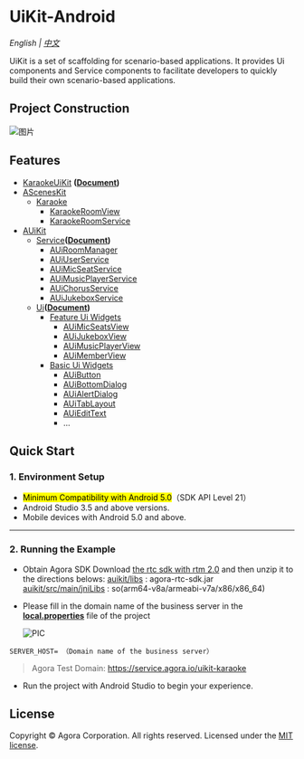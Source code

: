 # UiKit-Android

*English | [中文](README.zh.md)*

UiKit is a set of scaffolding for scenario-based applications. It provides Ui components and Service components to facilitate developers to quickly build their own scenario-based applications.

## Project Construction
![图片](https://download.agora.io/null/UiKit.png)

## Features
- [KaraokeUiKit](examples/AUIKitKaraoke/main/java/io/agora/app/karaoke/kit) **([Document](doc/KaraokeUiKit.md))**
- [AScenesKit](asceneskit)
  - [Karaoke](asceneskit/src/main/java/io/agora/asceneskit/karaoke)
    - [KaraokeRoomView](asceneskit/src/main/java/io/agora/asceneskit/karaoke/KaraokeRoomView.kt)
    - [KaraokeRoomService](asceneskit/src/main/java/io/agora/asceneskit/karaoke/KaraokeRoomService.kt)
- [AUiKit](auikit)
  - [Service](auikit/src/main/java/io/agora/auikit/service)**([Document](doc/AUiKit-Service.md))**
    - [AUiRoomManager](auikit/src/main/java/io/agora/auikit/service/imp/AUiRoomServiceImpl.kt)
    - [AUiUserService](auikit/src/main/java/io/agora/auikit/service/imp/AUiUserServiceImpl.kt)
    - [AUiMicSeatService](auikit/src/main/java/io/agora/auikit/service/imp/AUiMicSeatServiceImpl.kt)
    - [AUiMusicPlayerService](auikit/src/main/java/io/agora/auikit/service/imp/AUiMusicPlayerServiceImpl.kt)
    - [AUiChorusService](auikit/src/main/java/io/agora/auikit/service/imp/AUiChorusServiceImpl.kt)
    - [AUiJukeboxService](auikit/src/main/java/io/agora/auikit/service/imp/AUiJukeboxServiceImpl.kt)
  - [Ui](auikit/src/main/java/io/agora/auikit/ui)**([Document](doc/AUiKit-Ui.md))**
    - [Feature Ui Widgets](auikit/src/main/java/io/agora/auikit/ui)
      - [AUiMicSeatsView](auikit/src/main/java/io/agora/auikit/ui/micseats/impl/AUIMicSeatsView.java)
      - [AUiJukeboxView](auikit/src/main/java/io/agora/auikit/ui/jukebox/impl/AUiJukeboxView.java)
      - [AUiMusicPlayerView](auikit/src/main/java/io/agora/auikit/ui/musicplayer/impl/AUiMusicPlayerView.java)
      - [AUiMemberView](auikit/src/main/java/io/agora/auikit/ui/member/impl/AUiRoomMemberListView.kt)
    - [Basic Ui Widgets](auikit/src/main/java/io/agora/auikit/ui/basic)
      - [AUiButton](auikit/src/main/java/io/agora/auikit/ui/basic/AUiButton.java)
      - [AUiBottomDialog](auikit/src/main/java/io/agora/auikit/ui/basic/AUiBottomDialog.java)
      - [AUiAlertDialog](auikit/src/main/java/io/agora/auikit/ui/basic/AUiAlertDialog.java)
      - [AUiTabLayout](auikit/src/main/java/io/agora/auikit/ui/basic/AUiTabLayout.java)
      - [AUiEditText](auikit/src/main/java/io/agora/auikit/ui/basic/AUiEditText.java)
      - ...

## Quick Start

### 1. Environment Setup

- <mark>Minimum Compatibility with Android 5.0</mark>（SDK API Level 21）
- Android Studio 3.5 and above versions.
- Mobile devices with Android 5.0 and above.

---

### 2. Running the Example
- Obtain Agora SDK
  Download [the rtc sdk with rtm 2.0](https://download.agora.io/null/Agora_Native_SDK_for_Android_rel.v4.1.1.30_49294_FULL_20230512_1606_264137.zip) and then unzip it to the directions belows:
  [auikit/libs](auikit/libs) : agora-rtc-sdk.jar
  [auikit/src/main/jniLibs](uikit/src/main/jniLibs) : so(arm64-v8a/armeabi-v7a/x86/x86_64)

- Please fill in the domain name of the business server in the [**local.properties**](/local.properties) file of the project

  ![PIC](https://accktvpic.oss-cn-beijing.aliyuncs.com/pic/github_readme/uikit/config_serverhost_android.png)

``` 
SERVER_HOST= （Domain name of the business server）
```

> Agora Test Domain: https://service.agora.io/uikit-karaoke

- Run the project with Android Studio to begin your experience.

## License
Copyright © Agora Corporation. All rights reserved.
Licensed under the [MIT license](LICENSE).